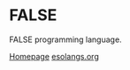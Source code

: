 # FALSE
FALSE programming language.

[Homepage](http://strlen.com/false-language/)
[esolangs.org](https://esolangs.org/wiki/FALSE)

